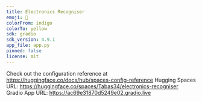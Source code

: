 ```yaml
---
title: Electronics Recogniser
emoji: 🚀
colorFrom: indigo
colorTo: yellow
sdk: gradio
sdk_version: 4.9.1
app_file: app.py
pinned: false
license: mit
---
```


Check out the configuration reference at https://huggingface.co/docs/hub/spaces-config-reference
Hugging Spaces URL:  https://huggingface.co/spaces/Tabas34/electronics-recogniser
Gradio App URL: https://ac69e31870d5249e02.gradio.live
